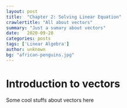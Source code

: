```yaml
---
layout: post
title:  "Chapter 2: Solving Linear Equation"
crawlertitle: "All about vectors"
summary: "Just a sumary about vectors"
date:   2020-09-28
categories: posts
tags: ['Linear Algebra']
author: unknown
bg: "african-penguins.jpg"
---
```


# Introduction to vectors

Some cool stuffs about vectors here

